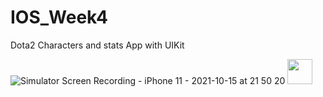 # IOS_Week4

Dota2 Characters and stats App with UIKit


![Simulator Screen Recording - iPhone 11 - 2021-10-15 at 21 50 20](https://user-images.githubusercontent.com/46024992/137538402-87ff17c3-4f99-4ef7-b247-35381387f9d7.gif)
<img src="https://user-images.githubusercontent.com/46024992/137538402-87ff17c3-4f99-4ef7-b247-35381387f9d7.gif" width="40" height="40" />

